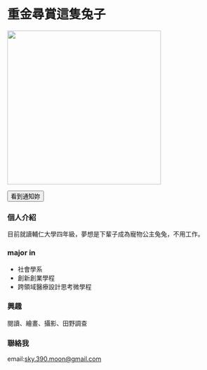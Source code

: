<script>
  $(document).ready(function() {
  $("button").removeClass("animated bounce");
    });
</script>
# 重金尋賞這隻兔子
<img src="https://i.imgur.com/R8HA6MU.jpg" width="350">

<button type="button">看到通知妳</button>

### 個人介紹

目前就讀輔仁大學四年級，夢想是下輩子成為寵物公主兔兔，不用工作。

### major in
<ul>
  <li>社會學系</li>
  <li>創新創業學程</li>
  <li>跨領域醫療設計思考微學程</li>
</ul>

### 興趣

閱讀、繪畫、攝影、田野調查

### 聯絡我

email:sky.390.moon@gmail.com
